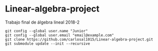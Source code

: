 Linear-algebra-project
===
Trabajo final de álgebra lineal 2018-2

```
git config --global user.name "Junior"
git config --global user.email "email@example.com"
git clone https://github.com/carlosal1015/Linear-algebra-project.git
git submodule update --init --recursive
```